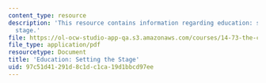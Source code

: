 ```yaml
---
content_type: resource
description: 'This resource contains information regarding education: setting the
  stage.'
file: https://ol-ocw-studio-app-qa.s3.amazonaws.com/courses/14-73-the-challenge-of-world-poverty-spring-2011/97c51d41291d8c1dc1ca19d1bbcd97ee_MIT14_73S11_Lec9_slides.pdf
file_type: application/pdf
resourcetype: Document
title: 'Education: Setting the Stage'
uid: 97c51d41-291d-8c1d-c1ca-19d1bbcd97ee
---
```

